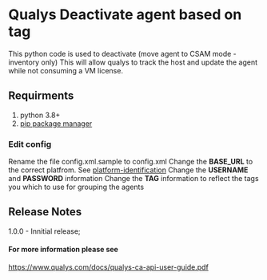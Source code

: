 # Qualys Deactivate agent based on tag

This python code is used to deactivate (move agent to CSAM mode - inventory only)
This will allow qualys to track the host and update the agent while not consuming a VM license. 
## Requirments

1. python 3.8+
2. [pip package manager](https://pip.pypa.io/en/stable/installation/)


### Edit config
Rename the file config.xml.sample to config.xml
Change the **BASE_URL** to the correct platfrom. See [platform-identification](https://www.qualys.com/platform-identification/)
Change the **USERNAME** and **PASSWORD** information
Change the **TAG**  information to reflect the tags you which to use for grouping the agents



## Release Notes
1.0.0 - Innitial release;
#### For more information please see
<https://www.qualys.com/docs/qualys-ca-api-user-guide.pdf>
